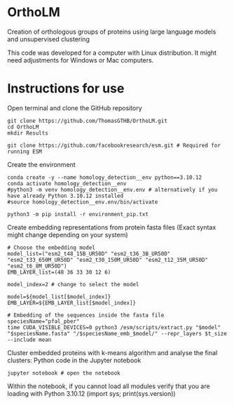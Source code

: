 # OrthoLM

Creation of orthologous groups of proteins using large language models and unsupervised clustering

This code was developed for a computer with Linux distribution. It might need adjustments for Windows or Mac computers.

# Instructions for use

Open terminal and clone the GitHub repository

```
git clone https://github.com/ThomasGTHB/OrthoLM.git
cd OrthoLM
mkdir Results

git clone https://github.com/facebookresearch/esm.git # Required for running ESM
```

Create the environment

```
conda create -y --name homology_detection__env python==3.10.12
conda activate homology_detection__env
#python3 -m venv homology_detection__env.env # alternatively if you have already Python 3.10.12 installed
#source homology_detection__env.env/bin/activate

python3 -m pip install -r environment_pip.txt
```

Create embedding representations from protein fasta files
(Exact syntax might change depending on your system)

```
# Choose the embedding model
model_list=("esm2_t48_15B_UR50D" "esm2_t36_3B_UR50D" "esm2_t33_650M_UR50D" "esm2_t30_150M_UR50D" "esm2_t12_35M_UR50D" "esm2_t6_8M_UR50D")
EMB_LAYER_list=(48 36 33 30 12 6)

model_index=2 # change to select the model

model=${model_list[$model_index]}
EMB_LAYER=${EMB_LAYER_list[$model_index]}

# Embedding of the sequences inside the fasta file
speciesName="pfal_pber"
time CUDA_VISIBLE_DEVICES=0 python3 /esm/scripts/extract.py "$model" "$speciesName.fasta" "/$speciesName_emb_$model/" --repr_layers $t_size --include mean
```

Cluster embedded proteins with k-means algorithm and analyse the final clusters: Python code in the Jupyter notebook
```
jupyter notebook # open the notebook
```
Within the notebook, if you cannot load all modules verify that you are loading with Python 3.10.12 (import sys; print(sys.version))
